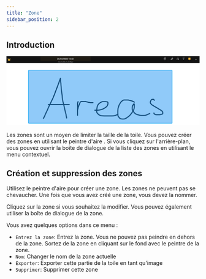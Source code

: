 ```yaml
---
title: "Zone"
sidebar_position: 2
---
```


## Introduction

![Zone](area.png)

Les zones sont un moyen de limiter la taille de la toile. Vous pouvez créer des zones en utilisant le peintre d'aire [](painters/area.md). Si vous cliquez sur l'arrière-plan, vous pouvez ouvrir la boîte de dialogue de la liste des zones en utilisant le menu contextuel.

## Création et suppression des zones

Utilisez le peintre d'aire [](painters/area.md) pour créer une zone. Les zones ne peuvent pas se chevaucher. Une fois que vous avez créé une zone, vous devez la nommer.

Cliquez sur la zone si vous souhaitez la modifier. Vous pouvez également utiliser la boîte de dialogue de la zone.

Vous avez quelques options dans ce menu :

* `Entrez la zone`: Entrez la zone. Vous ne pouvez pas peindre en dehors de la zone. Sortez de la zone en cliquant sur le fond avec le peintre de la zone.
* `Nom`: Changer le nom de la zone actuelle
* `Exporter`: Exporter cette partie de la toile en tant qu'image
* `Supprimer`: Supprimer cette zone
